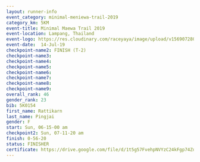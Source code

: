 ```yaml
---
layout: runner-info 
event_category: minimal-meniewa-trail-2019 
category_km: 5KM 
event-title: Minimal Maewa Trail 2019 
event-location: Lampang, Thailand 
event-logo: https://res.cloudinary.com/raceyaya/image/upload/v1569072805/logo/minimal-trail_ktnvsp.jpg 
event-date:  14-Jul-19 
checkpoint-name2: FINISH (T-2) 
checkpoint-name3: 
checkpoint-name4: 
checkpoint-name5: 
checkpoint-name6: 
checkpoint-name7: 
checkpoint-name8: 
checkpoint-name9: 
overall_rank: 46
gender_rank: 23
bib: 5K0154
first_name: Rattikarn
last_name: Pingjai
gender: F
start: Sun, 06-15-00 am
checkpoint2: Sun, 07-11-20 am
finish: 0-56-20
status: FINISHER
certificate: https://drive.google.com/file/d/1t5g57FvehpNVYzC24kFgp74ZddlX4IUO/view?usp=sharing
---
```

